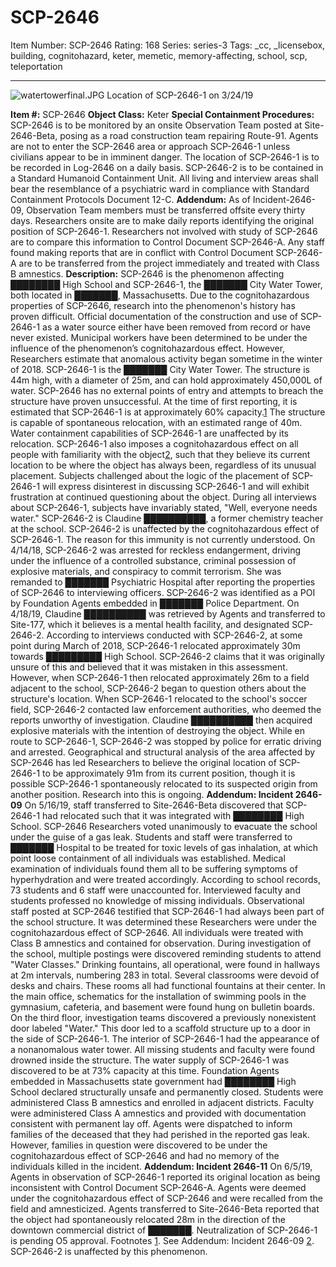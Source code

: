 # SCP-2646
Item Number: SCP-2646
Rating: 168
Series: series-3
Tags: _cc, _licensebox, building, cognitohazard, keter, memetic, memory-affecting, school, scp, teleportation

---

![watertowerfinal.JPG](https://scp-wiki.wdfiles.com/local--files/scp-2646/watertowerfinal.JPG)
Location of SCP-2646-1 on 3/24/19
  
**Item #:** SCP-2646 
**Object Class:** Keter
**Special Containment Procedures:** SCP-2646 is to be monitored by an onsite Observation Team posted at Site-2646-Beta, posing as a road construction team repairing Route-91. Agents are not to enter the SCP-2646 area or approach SCP-2646-1 unless civilians appear to be in imminent danger. The location of SCP-2646-1 is to be recorded in Log-2646 on a daily basis.
SCP-2646-2 is to be contained in a Standard Humanoid Containment Unit. All living and interview areas shall bear the resemblance of a psychiatric ward in compliance with Standard Containment Protocols Document 12-C.
**Addendum:** As of Incident-2646-09, Observation Team members must be transferred offsite every thirty days. Researchers onsite are to make daily reports identifying the original position of SCP-2646-1. Researchers not involved with study of SCP-2646 are to compare this information to Control Document SCP-2646-A. Any staff found making reports that are in conflict with Control Document SCP-2646-A are to be transferred from the project immediately and treated with Class B amnestics.
**Description:** SCP-2646 is the phenomenon affecting ████████ High School and SCP-2646-1, the ███████ City Water Tower, both located in ███████, Massachusetts. Due to the cognitohazardous properties of SCP-2646, research into the phenomenon's history has proven difficult. Official documentation of the construction and use of SCP-2646-1 as a water source either have been removed from record or have never existed. Municipal workers have been determined to be under the influence of the phenomenon’s cognitohazardous effect. However, Researchers estimate that anomalous activity began sometime in the winter of 2018.
SCP-2646-1 is the ███████ City Water Tower. The structure is 44m high, with a diameter of 25m, and can hold approximately 450,000L of water. SCP-2646 has no external points of entry and attempts to breach the structure have proven unsuccessful. At the time of first reporting, it is estimated that SCP-2646-1 is at approximately 60% capacity.[1](javascript:;)
The structure is capable of spontaneous relocation, with an estimated range of 40m. Water containment capabilities of SCP-2646-1 are unaffected by its relocation. SCP-2646-1 also imposes a cognitohazardous effect on all people with familiarity with the object[2](javascript:;), such that they believe its current location to be where the object has always been, regardless of its unusual placement. Subjects challenged about the logic of the placement of SCP-2646-1 will express disinterest in discussing SCP-2646-1 and will exhibit frustration at continued questioning about the object. During all interviews about SCP-2646-1, subjects have invariably stated, "Well, everyone needs water."
SCP-2646-2 is Claudine ██████████, a former chemistry teacher at the school. SCP-2646-2 is unaffected by the cognitohazardous effect of SCP-2646-1. The reason for this immunity is not currently understood. On 4/14/18, SCP-2646-2 was arrested for reckless endangerment, driving under the influence of a controlled substance, criminal possession of explosive materials, and conspiracy to commit terrorism. She was remanded to ███████ Psychiatric Hospital after reporting the properties of SCP-2646 to interviewing officers. SCP-2646-2 was identified as a POI by Foundation Agents embedded in ███████ Police Department. On 4/18/19, Claudine ██████████ was retrieved by Agents and transferred to Site-177, which it believes is a mental health facility, and designated SCP-2646-2.
According to interviews conducted with SCP-2646-2, at some point during March of 2018, SCP-2646-1 relocated approximately 30m towards █████████ High School. SCP-2646-2 claims that it was originally unsure of this and believed that it was mistaken in this assessment. However, when SCP-2646-1 then relocated approximately 26m to a field adjacent to the school, SCP-2646-2 began to question others about the structure's location. When SCP-2646-1 relocated to the school's soccer field, SCP-2646-2 contacted law enforcement authorities, who deemed the reports unworthy of investigation. Claudine ██████████ then acquired explosive materials with the intention of destroying the object. While en route to SCP-2646-1, SCP-2646-2 was stopped by police for erratic driving and arrested.
Geographical and structural analysis of the area affected by SCP-2646 has led Researchers to believe the original location of SCP-2646-1 to be approximately 91m from its current position, though it is possible SCP-2646-1 spontaneously relocated to its suspected origin from another position. Research into this is ongoing.
**Addendum: Incident 2646-09**
On 5/16/19, staff transferred to Site-2646-Beta discovered that SCP-2646-1 had relocated such that it was integrated with ████████ High School. SCP-2646 Researchers voted unanimously to evacuate the school under the guise of a gas leak. Students and staff were transferred to ███████ Hospital to be treated for toxic levels of gas inhalation, at which point loose containment of all individuals was established. Medical examination of individuals found them all to be suffering symptoms of hyperhydration and were treated accordingly. According to school records, 73 students and 6 staff were unaccounted for. Interviewed faculty and students professed no knowledge of missing individuals.
Observational staff posted at SCP-2646 testified that SCP-2646-1 had always been part of the school structure. It was determined these Researchers were under the cognitohazardous effect of SCP-2646. All individuals were treated with Class B amnestics and contained for observation.
During investigation of the school, multiple postings were discovered reminding students to attend "Water Classes." Drinking fountains, all operational, were found in hallways at 2m intervals, numbering 283 in total. Several classrooms were devoid of desks and chairs. These rooms all had functional fountains at their center. In the main office, schematics for the installation of swimming pools in the gymnasium, cafeteria, and basement were found hung on bulletin boards. On the third floor, investigation teams discovered a previously nonexistent door labeled "Water." This door led to a scaffold structure up to a door in the side of SCP-2646-1. The interior of SCP-2646-1 had the appearance of a nonanomalous water tower. All missing students and faculty were found drowned inside the structure. The water supply of SCP-2646-1 was discovered to be at 73% capacity at this time.
Foundation Agents embedded in Massachusetts state government had ████████ High School declared structurally unsafe and permanently closed. Students were administered Class B amnestics and enrolled in adjacent districts. Faculty were administered Class A amnestics and provided with documentation consistent with permanent lay off. Agents were dispatched to inform families of the deceased that they had perished in the reported gas leak. However, families in question were discovered to be under the cognitohazardous effect of SCP-2646 and had no memory of the individuals killed in the incident.
**Addendum: Incident 2646-11**
On 6/5/19, Agents in observation of SCP-2646-1 reported its original location as being inconsistent with Control Document SCP-2646-A. Agents were deemed under the cognitohazardous effect of SCP-2646 and were recalled from the field and amnesticized. Agents transferred to Site-2646-Beta reported that the object had spontaneously relocated 28m in the direction of the downtown commercial district of ███████. Neutralization of SCP-2646-1 is pending O5 approval.
Footnotes
[1](javascript:;). See Addendum: Incident 2646-09
[2](javascript:;). SCP-2646-2 is unaffected by this phenomenon.